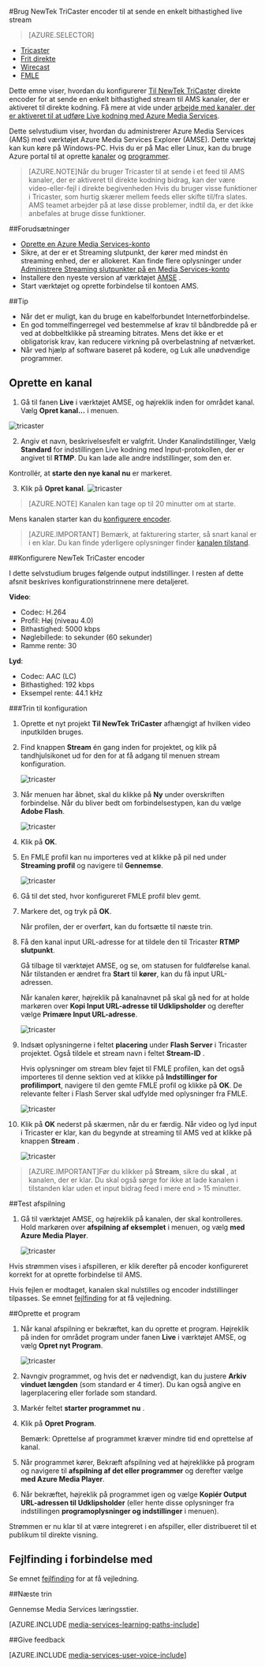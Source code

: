 <properties 
    pageTitle="Konfigurere NewTek TriCaster encoder for at sende en enkelt bithastighed live stream | Microsoft Azure" 
    description="Dette emne viser, hvordan du konfigurerer Tricaster direkte encoder for at sende en enkelt bithastighed stream til AMS kanaler, der er aktiveret til direkte kodning." 
    services="media-services" 
    documentationCenter="" 
    authors="cenkdin" 
    manager="erikre" 
    editor=""/>

<tags 
    ms.service="media-services" 
    ms.workload="media" 
    ms.tgt_pltfrm="na" 
    ms.devlang="ne" 
    ms.topic="article" 
    ms.date="10/12/2016" 
    ms.author="juliako;cenkd;anilmur"/>

#<a name="use-the-newtek-tricaster-encoder-to-send-a-single-bitrate-live-stream"></a>Brug NewTek TriCaster encoder til at sende en enkelt bithastighed live stream

> [AZURE.SELECTOR]
- [Tricaster](media-services-configure-tricaster-live-encoder.md)
- [Frit direkte](media-services-configure-elemental-live-encoder.md)
- [Wirecast](media-services-configure-wirecast-live-encoder.md)
- [FMLE](media-services-configure-fmle-live-encoder.md)

Dette emne viser, hvordan du konfigurerer [Til NewTek TriCaster](http://newtek.com/products/tricaster-40.html) direkte encoder for at sende en enkelt bithastighed stream til AMS kanaler, der er aktiveret til direkte kodning. Få mere at vide under [arbejde med kanaler, der er aktiveret til at udføre Live kodning med Azure Media Services](media-services-manage-live-encoder-enabled-channels.md).

Dette selvstudium viser, hvordan du administrerer Azure Media Services (AMS) med værktøjet Azure Media Services Explorer (AMSE). Dette værktøj kan kun køre på Windows-PC. Hvis du er på Mac eller Linux, kan du bruge Azure portal til at oprette [kanaler](media-services-portal-creating-live-encoder-enabled-channel.md#create-a-channel) og [programmer](media-services-portal-creating-live-encoder-enabled-channel.md#create-and-manage-a-program).

>[AZURE.NOTE]Når du bruger Tricaster til at sende i et feed til AMS kanaler, der er aktiveret til direkte kodning bidrag, kan der være video-eller-fejl i direkte begivenheden Hvis du bruger visse funktioner i Tricaster, som hurtig skærer mellem feeds eller skifte til/fra slates. AMS teamet arbejder på at løse disse problemer, indtil da, er det ikke anbefales at bruge disse funktioner.


##<a name="prerequisites"></a>Forudsætninger

- [Oprette en Azure Media Services-konto](media-services-portal-create-account.md)
- Sikre, at der er et Streaming slutpunkt, der kører med mindst én streaming enhed, der er allokeret. Kan finde flere oplysninger under [Administrere Streaming slutpunkter på en Media Services-konto](media-services-portal-manage-streaming-endpoints.md)
- Installere den nyeste version af værktøjet [AMSE](https://github.com/Azure/Azure-Media-Services-Explorer) .
- Start værktøjet og oprette forbindelse til kontoen AMS.

##<a name="tips"></a>Tip

- Når det er muligt, kan du bruge en kabelforbundet Internetforbindelse.
- En god tommelfingerregel ved bestemmelse af krav til båndbredde på er ved at dobbeltklikke på streaming bitrates. Mens det ikke er et obligatorisk krav, kan reducere virkning på overbelastning af netværket.
- Når ved hjælp af software baseret på kodere, og Luk alle unødvendige programmer.

## <a name="create-a-channel"></a>Oprette en kanal

1.  Gå til fanen **Live** i værktøjet AMSE, og højreklik inden for området kanal. Vælg **Opret kanal...** i menuen.

![tricaster](./media/media-services-tricaster-live-encoder/media-services-tricaster1.png)

2. Angiv et navn, beskrivelsesfelt er valgfrit. Under Kanalindstillinger, Vælg **Standard** for indstillingen Live kodning med Input-protokollen, der er angivet til **RTMP**. Du kan lade alle andre indstillinger, som den er.


Kontrollér, at **starte den nye kanal nu** er markeret.

3. Klik på **Opret kanal**.
![tricaster](./media/media-services-tricaster-live-encoder/media-services-tricaster2.png)

>[AZURE.NOTE] Kanalen kan tage op til 20 minutter om at starte.


Mens kanalen starter kan du [konfigurere encoder](media-services-configure-tricaster-live-encoder.md#configure_tricaster_rtmp).

>[AZURE.IMPORTANT] Bemærk, at fakturering starter, så snart kanal er i en klar. Du kan finde yderligere oplysninger finder [kanalen tilstand](media-services-manage-live-encoder-enabled-channels.md#states).

##<a id=configure_tricaster_rtmp></a>Konfigurere NewTek TriCaster encoder

I dette selvstudium bruges følgende output indstillinger. I resten af dette afsnit beskrives konfigurationstrinnene mere detaljeret. 

**Video**:
 
- Codec: H.264 
- Profil: Høj (niveau 4.0) 
- Bithastighed: 5000 kbps 
- Nøglebillede: to sekunder (60 sekunder) 
- Ramme rente: 30
 
**Lyd**:

- Codec: AAC (LC) 
- Bithastighed: 192 kbps 
- Eksempel rente: 44.1 kHz


###<a name="configuration-steps"></a>Trin til konfiguration

1. Oprette et nyt projekt **Til NewTek TriCaster** afhængigt af hvilken video inputkilden bruges. 
2. Find knappen **Stream** én gang inden for projektet, og klik på tandhjulsikonet ud for den for at få adgang til menuen stream konfiguration.

    ![tricaster](./media/media-services-tricaster-live-encoder/media-services-tricaster3.png)
3. Når menuen har åbnet, skal du klikke på **Ny** under overskriften forbindelse. Når du bliver bedt om forbindelsestypen, kan du vælge **Adobe Flash**.

    ![tricaster](./media/media-services-tricaster-live-encoder/media-services-tricaster4.png)

4. Klik på **OK**.

5. En FMLE profil kan nu importeres ved at klikke på pil ned under **Streaming profil** og navigere til **Gennemse**.

    ![tricaster](./media/media-services-tricaster-live-encoder/media-services-tricaster5.png)

6. Gå til det sted, hvor konfigureret FMLE profil blev gemt.
7. Markere det, og tryk på **OK**.

    Når profilen, der er overført, kan du fortsætte til næste trin.

6. Få den kanal input URL-adresse for at tildele den til Tricaster **RTMP slutpunkt**.
    
    Gå tilbage til værktøjet AMSE, og se, om statusen for fuldførelse kanal. Når tilstanden er ændret fra **Start** til **kører**, kan du få input URL-adressen.
      
    Når kanalen kører, højreklik på kanalnavnet på skal gå ned for at holde markøren over **Kopi Input URL-adresse til Udklipsholder** og derefter vælge **Primære Input URL-adresse**.  
    
    ![tricaster](./media/media-services-tricaster-live-encoder/media-services-tricaster6.png)

7. Indsæt oplysningerne i feltet **placering** under **Flash Server** i Tricaster projektet. Også tildele et stream navn i feltet **Stream-ID** . 

    Hvis oplysninger om stream blev føjet til FMLE profilen, kan det også importeres til denne sektion ved at klikke på **Indstillinger for profilimport**, navigere til den gemte FMLE profil og klikke på **OK**. De relevante felter i Flash Server skal udfylde med oplysninger fra FMLE.

    ![tricaster](./media/media-services-tricaster-live-encoder/media-services-tricaster7.png)

9. Klik på **OK** nederst på skærmen, når du er færdig. Når video og lyd input i Tricaster er klar, kan du begynde at streaming til AMS ved at klikke på knappen **Stream** .

    ![tricaster](./media/media-services-tricaster-live-encoder/media-services-tricaster11.png)

>[AZURE.IMPORTANT]Før du klikker på **Stream**, sikre du **skal** , at kanalen, der er klar. 
>Du skal også sørge for ikke at lade kanalen i tilstanden klar uden et input bidrag feed i mere end > 15 minutter. 

##<a name="test-playback"></a>Test afspilning
  
1. Gå til værktøjet AMSE, og højreklik på kanalen, der skal kontrolleres. Hold markøren over **afspilning af eksemplet** i menuen, og vælg **med Azure Media Player**.  

    ![tricaster](./media/media-services-tricaster-live-encoder/media-services-tricaster8.png)

Hvis strømmen vises i afspilleren, er klik derefter på encoder konfigureret korrekt for at oprette forbindelse til AMS. 

Hvis fejlen er modtaget, kanalen skal nulstilles og encoder indstillinger tilpasses. Se emnet [fejlfinding](media-services-troubleshooting-live-streaming.md) for at få vejledning.  

##<a name="create-a-program"></a>Oprette et program

1. Når kanal afspilning er bekræftet, kan du oprette et program. Højreklik på inden for området program under fanen **Live** i værktøjet AMSE, og vælg **Opret nyt Program**.  

    ![tricaster](./media/media-services-tricaster-live-encoder/media-services-tricaster9.png)

2. Navngiv programmet, og hvis det er nødvendigt, kan du justere **Arkiv vinduet længden** (som standard er 4 timer). Du kan også angive en lagerplacering eller forlade som standard.  
3. Markér feltet **starter programmet nu** .
4. Klik på **Opret Program**.  
  
    Bemærk: Oprettelse af programmet kræver mindre tid end oprettelse af kanal.    
 
5. Når programmet kører, Bekræft afspilning ved at højreklikke på program og navigere til **afspilning af det eller programmer** og derefter vælge **med Azure Media Player**.  
6. Når bekræftet, højreklik på programmet igen og vælge **Kopiér Output URL-adressen til Udklipsholder** (eller hente disse oplysninger fra indstillingen **programoplysninger og indstillinger** i menuen). 

Strømmen er nu klar til at være integreret i en afspiller, eller distribueret til et publikum til direkte visning.  


## <a name="troubleshooting"></a>Fejlfinding i forbindelse med

Se emnet [fejlfinding](media-services-troubleshooting-live-streaming.md) for at få vejledning. 


##<a name="next-step"></a>Næste trin

Gennemse Media Services læringsstier.

[AZURE.INCLUDE [media-services-learning-paths-include](../../includes/media-services-learning-paths-include.md)]

##<a name="provide-feedback"></a>Give feedback

[AZURE.INCLUDE [media-services-user-voice-include](../../includes/media-services-user-voice-include.md)]
